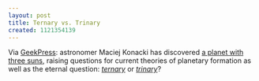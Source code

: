 ```yaml
---
layout: post
title: Ternary vs. Trinary
created: 1121354139
---
```

Via [GeekPress](http://www.geekpress.com/2005_07_14_daily.html#112129453675212552):   astronomer Maciej Konacki has discovered [a planet with three suns](http://www.nature.com/news/2005/050711/full/050711-6.html), raising questions for current theories of planetary formation as well as the eternal question:  [_ternary_](http://www.answers.com/ternary) or [_trinary_](http://www.answers.com/trinary)?
